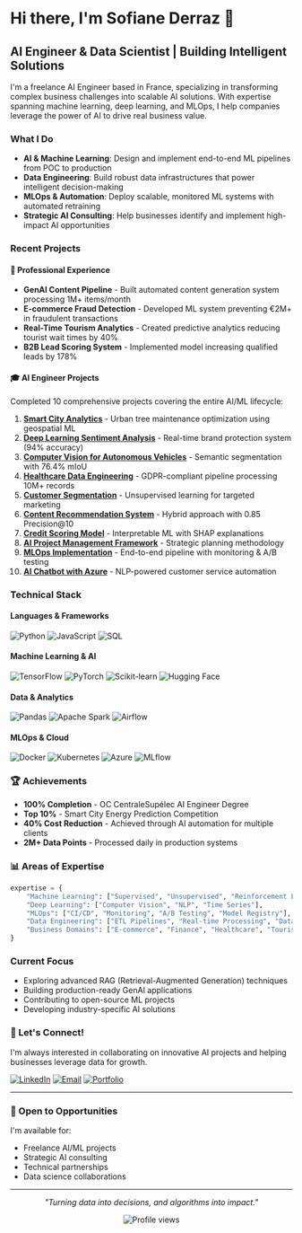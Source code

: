 # Hi there, I'm Sofiane Derraz 👋

## AI Engineer & Data Scientist | Building Intelligent Solutions

I'm a freelance AI Engineer based in France, specializing in transforming complex business challenges into scalable AI solutions. With expertise spanning machine learning, deep learning, and MLOps, I help companies leverage the power of AI to drive real business value.

### What I Do

- **AI & Machine Learning**: Design and implement end-to-end ML pipelines from POC to production
- **Data Engineering**: Build robust data infrastructures that power intelligent decision-making
- **MLOps & Automation**: Deploy scalable, monitored ML systems with automated retraining
- **Strategic AI Consulting**: Help businesses identify and implement high-impact AI opportunities

### Recent Projects

#### 🏢 Professional Experience

- **GenAI Content Pipeline** - Built automated content generation system processing 1M+ items/month
- **E-commerce Fraud Detection** - Developed ML system preventing €2M+ in fraudulent transactions
- **Real-Time Tourism Analytics** - Created predictive analytics reducing tourist wait times by 40%
- **B2B Lead Scoring System** - Implemented model increasing qualified leads by 178%

#### 🎓 AI Engineer Projects
Completed 10 comprehensive projects covering the entire AI/ML lifecycle:

1. **[Smart City Analytics](https://github.com/DerrazSofiane/green-city-analytics)** - Urban tree maintenance optimization using geospatial ML
2. **[Deep Learning Sentiment Analysis](https://github.com/DerrazSofiane/mlops-badbuzz-detector)** - Real-time brand protection system (94% accuracy)
3. **[Computer Vision for Autonomous Vehicles](https://github.com/DerrazSofiane/cars-segmentation)** - Semantic segmentation with 76.4% mIoU
4. **[Healthcare Data Engineering](https://github.com/DerrazSofiane/sante-publique-analytics)** - GDPR-compliant pipeline processing 10M+ records
5. **[Customer Segmentation](https://github.com/DerrazSofiane/olist-client-segmentation)** - Unsupervised learning for targeted marketing
6. **[Content Recommendation System](https://github.com/DerrazSofiane/yelp-reviews-analysis)** - Hybrid approach with 0.85 Precision@10
7. **[Credit Scoring Model](https://github.com/DerrazSofiane/scoring_banking_credit)** - Interpretable ML with SHAP explanations
8. **[AI Project Management Framework](https://github.com/DerrazSofiane/ai-project-scoping)** - Strategic planning methodology
9. **[MLOps Implementation](https://github.com/DerrazSofiane/content-recommendation-model)** - End-to-end pipeline with monitoring & A/B testing
10. **[AI Chatbot with Azure](https://github.com/DerrazSofiane/flyme-chatbot-model-mvp)** - NLP-powered customer service automation

### Technical Stack

#### Languages & Frameworks
![Python](https://img.shields.io/badge/Python-3776AB?style=for-the-badge&logo=python&logoColor=white)
![JavaScript](https://img.shields.io/badge/JavaScript-F7DF1E?style=for-the-badge&logo=javascript&logoColor=black)
![SQL](https://img.shields.io/badge/SQL-4479A1?style=for-the-badge&logo=postgresql&logoColor=white)

#### Machine Learning & AI
![TensorFlow](https://img.shields.io/badge/TensorFlow-FF6F00?style=for-the-badge&logo=tensorflow&logoColor=white)
![PyTorch](https://img.shields.io/badge/PyTorch-EE4C2C?style=for-the-badge&logo=pytorch&logoColor=white)
![Scikit-learn](https://img.shields.io/badge/Scikit--learn-F7931E?style=for-the-badge&logo=scikit-learn&logoColor=white)
![Hugging Face](https://img.shields.io/badge/Hugging%20Face-FFD21E?style=for-the-badge&logo=huggingface&logoColor=black)

#### Data & Analytics
![Pandas](https://img.shields.io/badge/Pandas-150458?style=for-the-badge&logo=pandas&logoColor=white)
![Apache Spark](https://img.shields.io/badge/Apache%20Spark-E25A1C?style=for-the-badge&logo=apachespark&logoColor=white)
![Airflow](https://img.shields.io/badge/Airflow-017CEE?style=for-the-badge&logo=apacheairflow&logoColor=white)

#### MLOps & Cloud
![Docker](https://img.shields.io/badge/Docker-2496ED?style=for-the-badge&logo=docker&logoColor=white)
![Kubernetes](https://img.shields.io/badge/Kubernetes-326CE5?style=for-the-badge&logo=kubernetes&logoColor=white)
![Azure](https://img.shields.io/badge/Azure-0078D4?style=for-the-badge&logo=microsoftazure&logoColor=white)
![MLflow](https://img.shields.io/badge/MLflow-0194E2?style=for-the-badge&logo=mlflow&logoColor=white)

### 🏆 Achievements

- **100% Completion** - OC CentraleSupélec AI Engineer Degree
- **Top 10%** - Smart City Energy Prediction Competition
- **40% Cost Reduction** - Achieved through AI automation for multiple clients
- **2M+ Data Points** - Processed daily in production systems

### 📊 Areas of Expertise

```python
expertise = {
    "Machine Learning": ["Supervised", "Unsupervised", "Reinforcement Learning"],
    "Deep Learning": ["Computer Vision", "NLP", "Time Series"],
    "MLOps": ["CI/CD", "Monitoring", "A/B Testing", "Model Registry"],
    "Data Engineering": ["ETL Pipelines", "Real-time Processing", "Data Quality"],
    "Business Domains": ["E-commerce", "Finance", "Healthcare", "Tourism"]
}
```

### Current Focus

- Exploring advanced RAG (Retrieval-Augmented Generation) techniques
- Building production-ready GenAI applications
- Contributing to open-source ML projects
- Developing industry-specific AI solutions

### 💬 Let's Connect!

I'm always interested in collaborating on innovative AI projects and helping businesses leverage data for growth.

[![LinkedIn](https://img.shields.io/badge/LinkedIn-0077B5?style=for-the-badge&logo=linkedin&logoColor=white)](https://www.linkedin.com/in/derraz-sofiane/)
[![Email](https://img.shields.io/badge/Email-D14836?style=for-the-badge&logo=gmail&logoColor=white)](mailto:derraz.sofiane@gmail.com)
[![Portfolio](https://img.shields.io/badge/Portfolio-000000?style=for-the-badge&logo=About.me&logoColor=white)](https://your-portfolio-url.com)

---

### 🤝 Open to Opportunities

I'm available for:
- Freelance AI/ML projects
- Strategic AI consulting
- Technical partnerships
- Data science collaborations

---

<p align="center">
  <i>"Turning data into decisions, and algorithms into impact."</i>
</p>

<p align="center">
  <img src="https://komarev.com/ghpvc/?username=DerrazSofiane&color=blueviolet" alt="Profile views" />
</p>
